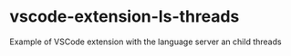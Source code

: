 # vscode-extension-ls-threads
Example of VSCode extension with the language server an child threads
